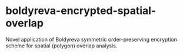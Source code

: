 # boldyreva-encrypted-spatial-overlap
Novel application of  Boldyreva symmetric order-preserving encryption scheme for spatial (polygon) overlap analysis. 
